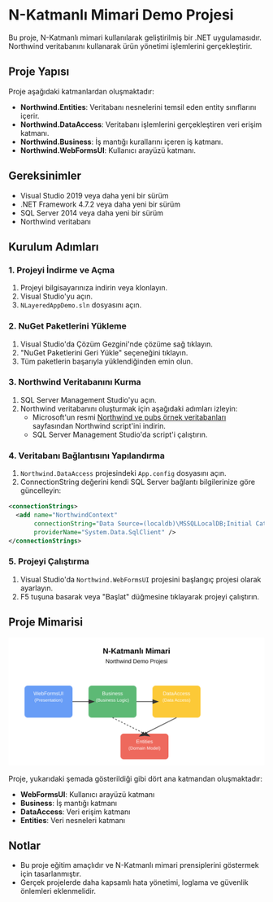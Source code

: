 # N-Katmanlı Mimari Demo Projesi

Bu proje, N-Katmanlı mimari kullanılarak geliştirilmiş bir .NET uygulamasıdır. Northwind veritabanını kullanarak ürün yönetimi işlemlerini gerçekleştirir.

## Proje Yapısı

Proje aşağıdaki katmanlardan oluşmaktadır:

- **Northwind.Entities**: Veritabanı nesnelerini temsil eden entity sınıflarını içerir.
- **Northwind.DataAccess**: Veritabanı işlemlerini gerçekleştiren veri erişim katmanı.
- **Northwind.Business**: İş mantığı kurallarını içeren iş katmanı.
- **Northwind.WebFormsUI**: Kullanıcı arayüzü katmanı.

## Gereksinimler

- Visual Studio 2019 veya daha yeni bir sürüm
- .NET Framework 4.7.2 veya daha yeni bir sürüm
- SQL Server 2014 veya daha yeni bir sürüm
- Northwind veritabanı

## Kurulum Adımları

### 1. Projeyi İndirme ve Açma

1. Projeyi bilgisayarınıza indirin veya klonlayın.
2. Visual Studio'yu açın.
3. `NLayeredAppDemo.sln` dosyasını açın.

### 2. NuGet Paketlerini Yükleme

1. Visual Studio'da Çözüm Gezgini'nde çözüme sağ tıklayın.
2. "NuGet Paketlerini Geri Yükle" seçeneğini tıklayın.
3. Tüm paketlerin başarıyla yüklendiğinden emin olun.

### 3. Northwind Veritabanını Kurma

1. SQL Server Management Studio'yu açın.
2. Northwind veritabanını oluşturmak için aşağıdaki adımları izleyin:
   - Microsoft'un resmi [Northwind ve pubs örnek veritabanları](https://github.com/microsoft/sql-server-samples/tree/master/samples/databases/northwind-pubs) sayfasından Northwind script'ini indirin.
   - SQL Server Management Studio'da script'i çalıştırın.

### 4. Veritabanı Bağlantısını Yapılandırma

1. `Northwind.DataAccess` projesindeki `App.config` dosyasını açın.
2. ConnectionString değerini kendi SQL Server bağlantı bilgilerinize göre güncelleyin:

```xml
<connectionStrings>
  <add name="NorthwindContext" 
       connectionString="Data Source=(localdb)\MSSQLLocalDB;Initial Catalog=Northwind;Integrated Security=True" 
       providerName="System.Data.SqlClient" />
</connectionStrings>
```

### 5. Projeyi Çalıştırma

1. Visual Studio'da `Northwind.WebFormsUI` projesini başlangıç projesi olarak ayarlayın.
2. F5 tuşuna basarak veya "Başlat" düğmesine tıklayarak projeyi çalıştırın.

## Proje Mimarisi

![N-Katmanlı Mimari Şeması](architecture-diagram.svg)

Proje, yukarıdaki şemada gösterildiği gibi dört ana katmandan oluşmaktadır:
- **WebFormsUI**: Kullanıcı arayüzü katmanı
- **Business**: İş mantığı katmanı
- **DataAccess**: Veri erişim katmanı
- **Entities**: Veri nesneleri katmanı

## Notlar

- Bu proje eğitim amaçlıdır ve N-Katmanlı mimari prensiplerini göstermek için tasarlanmıştır.
- Gerçek projelerde daha kapsamlı hata yönetimi, loglama ve güvenlik önlemleri eklenmelidir.